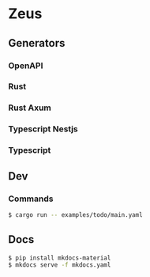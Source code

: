 # Zeus

## Generators

### OpenAPI

### Rust

### Rust Axum

### Typescript Nestjs

### Typescript

## Dev

### Commands

```bash
$ cargo run -- examples/todo/main.yaml
```

## Docs

```bash
$ pip install mkdocs-material
$ mkdocs serve -f mkdocs.yaml
```